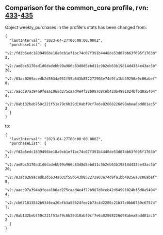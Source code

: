 ## Comparison for the common_core profile, rvn: [433](https://github.com/PRO100KatYT/FortniteProfileRevisions/tree/main/profiles/common_core/433%20common_core.json)-[435](https://github.com/PRO100KatYT/FortniteProfileRevisions/tree/main/profiles/common_core/435%20common_core.json)

Object weekly_purchases in the profile's stats has been changed from:

```
{
  "lastInterval": "2023-04-27T00:00:00.000Z",
  "purchaseList": {
    "v2:/fd2b5edc1839496be18a0cb1ef1bc74c07f391b4448de53d07bb63f695f1763b": 2,
    "v2:/ae8bc5170ad1d6dadebb99a966c83d8d5ebd11c9b2eb63b19814d4334e43ac5b": 20,
    "v2:/83ac0269acedb2d5634a031f55b643b852272903e74d9fa1bb49256a0c06abef": 8,
    "v2:/aacc97a394a9feaa106ad275caad4e4f22b987d8ceb42d64991024bf6d8a5404": 4,
    "v2:/8ab132beb750c221f51a79c6b29d10abf9cf7e6a82868226d98abea8add01ac5": 2
  }
}
```

to:

```
{
  "lastInterval": "2023-04-27T00:00:00.000Z",
  "purchaseList": {
    "v2:/fd2b5edc1839496be18a0cb1ef1bc74c07f391b4448de53d07bb63f695f1763b": 2,
    "v2:/ae8bc5170ad1d6dadebb99a966c83d8d5ebd11c9b2eb63b19814d4334e43ac5b": 20,
    "v2:/83ac0269acedb2d5634a031f55b643b852272903e74d9fa1bb49256a0c06abef": 8,
    "v2:/aacc97a394a9feaa106ad275caad4e4f22b987d8ceb42d64991024bf6d8a5404": 4,
    "v2:/cb671813542b9346ea26bfb3a53624fee2b73c4d2280c21b37c0bb0759c67574": 1,
    "v2:/8ab132beb750c221f51a79c6b29d10abf9cf7e6a82868226d98abea8add01ac5": 2
  }
}
```

<br><br>
